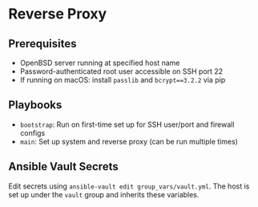 # Reverse Proxy

## Prerequisites
- OpenBSD server running at specified host name
- Password-authenticated root user accessible on SSH port 22
- If running on macOS: install `passlib` and `bcrypt==3.2.2` via pip

## Playbooks
- `bootstrap`: Run on first-time set up for SSH user/port and firewall configs
- `main`: Set up system and reverse proxy (can be run multiple times)

## Ansible Vault Secrets
Edit secrets using `ansible-vault edit group_vars/vault.yml`. The host is set
up under the `vault` group and inherits these variables.
